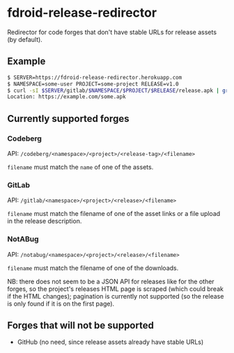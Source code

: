 # fdroid-release-redirector

Redirector for code forges that don't have stable URLs for release
assets (by default).

## Example

```sh
$ SERVER=https://fdroid-release-redirector.herokuapp.com
$ NAMESPACE=some-user PROJECT=some-project RELEASE=v1.0
$ curl -sI $SERVER/gitlab/$NAMESPACE/$PROJECT/$RELEASE/release.apk | grep ^Location:
Location: https://example.com/some.apk
```

## Currently supported forges

### Codeberg

API: `/codeberg/<namespace>/<project>/<release-tag>/<filename>`

`filename` must match the `name` of one of the assets.

### GitLab

API: `/gitlab/<namespace>/<project>/<release>/<filename>`

`filename` must match the filename of one of the asset links or a file upload in
the release description.

### NotABug

API: `/notabug/<namespace>/<project>/<release>/<filename>`

`filename` must match the filename of one of the downloads.

NB: there does not seem to be a JSON API for releases like for the other forges,
so the project's releases HTML page is scraped (which could break if the HTML
changes); pagination is currently not supported (so the release is only found if
it is on the first page).

## Forges that will not be supported

* GitHub (no need, since release assets already have stable URLs)
